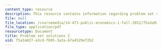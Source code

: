 ```yaml
---
content_type: resource
description: This resource contains information regarding problem set solutions 2.
file: null
file_location: /coursemedia/14-471-public-economics-i-fall-2012/f5a3a027a3cdfb953a2ab7a4529ef2b2_MIT14_471F12_pset2_sol.pdf
file_type: application/pdf
resourcetype: Document
title: Problem set solutions 2
uid: f5a3a027-a3cd-fb95-3a2a-b7a4529ef2b2
---
```

